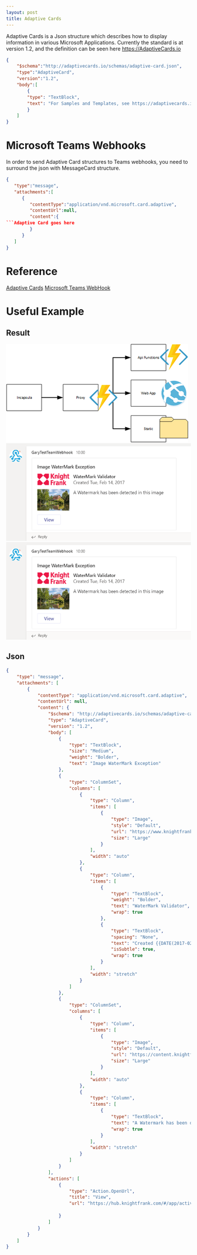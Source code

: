 ```yaml
---
layout: post
title: Adaptive Cards
---
```


Adaptive Cards is a Json structure which describes how to display information in various Microsoft Applications.
Currently the standard is at version 1.2, and the definition can be seen here https://AdaptiveCards.io

```json
{
    "$schema":"http://adaptivecards.io/schemas/adaptive-card.json",
    "type":"AdaptiveCard",
    "version":"1.2",
    "body":[
        {
        "type": "TextBlock",
        "text": "For Samples and Templates, see https://adaptivecards.io/samples](https://adaptivecards.io/samples)",
        }
    ]
}
```

# Microsoft Teams Webhooks
In order to send Adaptive Card structures to Teams webhooks, you need to surround the json with MessageCard structure.

```json
{
   "type":"message",
   "attachments":[
      {
         "contentType":"application/vnd.microsoft.card.adaptive",
         "contentUrl":null,
         "content":{
```Adaptive Card goes here
         }
      }
   ]
}
```

# Reference
[Adaptive Cards](https://adaptivecards.io/)
[Microsoft Teams WebHook](https://docs.microsoft.com/en-us/microsoftteams/platform/webhooks-and-connectors/how-to/connectors-using#send-adaptive-cards-using-an-incoming-webhook)

# Useful Example

## Result

![aah1](/images/aah1.png)
![Teams-AdaptiveCard](/images/teams-adaptivecard.png)
![Teams-AdaptiveCard](https://github.com/Kf-GaryNewport/Kf-GaryNewport.github.io/blob/master/images/teams-adaptivecard.png)



## Json
```Json
{
	"type": "message",
	"attachments": [
		{
			"contentType": "application/vnd.microsoft.card.adaptive",
			"contentUrl": null,
			"content": {
				"$schema": "http://adaptivecards.io/schemas/adaptive-card.json",
				"type": "AdaptiveCard",
				"version": "1.2",
                "body": [
                    {
                        "type": "TextBlock",
                        "size": "Medium",
                        "weight": "Bolder",
                        "text": "Image WaterMark Exception"
                    },
                    {
                        "type": "ColumnSet",
                        "columns": [
                            {
                                "type": "Column",
                                "items": [
                                    {
                                        "type": "Image",
                                        "style": "Default",
                                        "url": "https://www.knightfrank.com/library/v3.0/images/knightfranklogo.png",
                                        "size": "Large"
                                    }
                                ],
                                "width": "auto"
                            },
                            {
                                "type": "Column",
                                "items": [
                                    {
                                        "type": "TextBlock",
                                        "weight": "Bolder",
                                        "text": "WaterMark Validator",
                                        "wrap": true
                                    },
                                    {
                                        "type": "TextBlock",
                                        "spacing": "None",
                                        "text": "Created {{DATE(2017-02-14T06:08:39Z,SHORT)}}",
                                        "isSubtle": true,
                                        "wrap": true
                                    }
                                ],
                                "width": "stretch"
                            }
                        ]
                    },
                    {
                        "type": "ColumnSet",
                        "columns": [
                            {
                                "type": "Column",
                                "items": [
                                    {
                                        "type": "Image",
                                        "style": "Default",
                                        "url": "https://content.knightfrank.com/property/cbm190150/images/b2bee1c5-3dfa-4bbd-9d13-94cde2044822-0.jpg?cio=true&w=730",
                                        "size": "Large"
                                    }
                                ],
                                "width": "auto"
                            },
                            {
                                "type": "Column",
                                "items": [
                                    {
                                        "type": "TextBlock",
                                        "text": "A Watermark has been detected in this image",
                                        "wrap": true
                                    }
                                ],
                                "width": "stretch"
                            }
                        ]
                    }
                ],
                "actions": [
                    {
                        "type": "Action.OpenUrl",
                        "title": "View",
                        "url": "https://hub.knightfrank.com/#/app/activity/view/60c1d8fb-1bd7-ea11-a95a-000d3ab2efee?tabname=Marketing"

                    }
                ]
			}
		}
	]
}
```